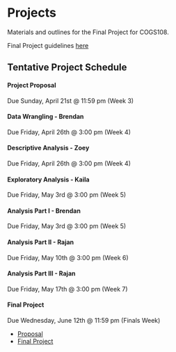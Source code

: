 # Projects 

Materials and outlines for the Final Project for COGS108.

Final Project guidelines [here](https://github.com/COGS108/Projects/blob/master/FinalProject_Guidelines.pdf)

## Tentative Project Schedule

#### Project Proposal
Due Sunday, April 21st @ 11:59 pm (Week 3)

#### Data Wrangling - Brendan
Due Friday, April 26th @ 3:00 pm (Week 4)

#### Descriptive Analysis - Zoey
Due Friday, April 26th @ 3:00 pm (Week 4)

#### Exploratory Analysis - Kaila
Due Friday, May 3rd @ 3:00 pm (Week 5)

#### Analysis Part I - Brendan
Due Friday, May 3rd @ 3:00 pm (Week 5)

#### Analysis Part II - Rajan
Due Friday, May 10th @ 3:00 pm (Week 6)

#### Analysis Part III - Rajan
Due Friday, May 17th @ 3:00 pm (Week 7)



#### Final Project
Due Wednesday, June 12th @ 11:59 pm (Finals Week)  

* [Proposal](https://docs.google.com/document/d/1AadpyI9179mXGpqHm3uqdZqGqV3ZhvGTYyqYaKI1HBM/edit?usp=sharing)
* [Final Project](https://github.com/COGS108/Projects/blob/master/FinalProject.ipynb)

